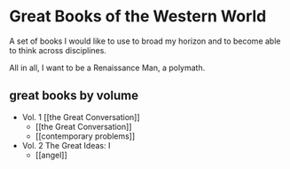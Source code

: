 # Great Books of the Western World

A set of books I would like to use to broad my horizon and to become able to think across disciplines.

All in all, I want to be a Renaissance Man, a polymath.

## great books by volume

-   Vol. 1 [[the Great Conversation]]
    -   [[the Great Conversation]]
    -   [[contemporary problems]]
-   Vol. 2 The Great Ideas: I
    -   [[angel]]

